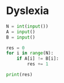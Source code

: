 # Dyslexia

```python
N = int(input())
A = input()
B = input()

res = 0
for i in range(N):
    if A[i] != B[i]:
        res += 1

print(res)
```
